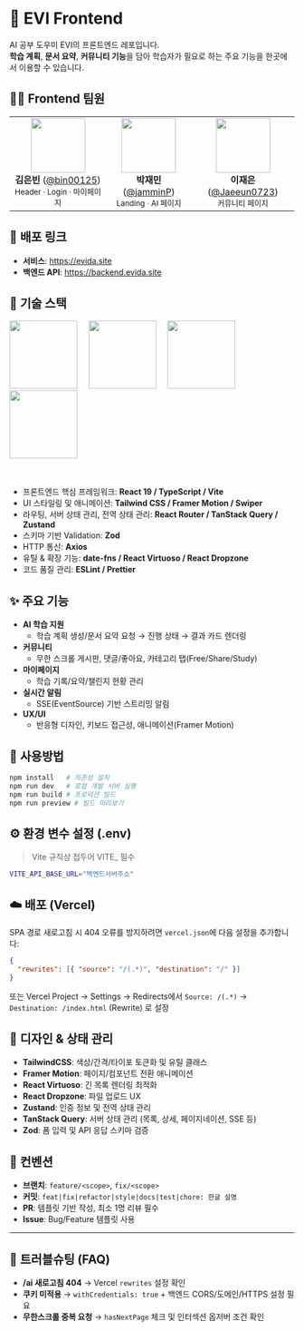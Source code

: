# 🎯 EVI Frontend

AI 공부 도우미 EVI의 프론트엔드 레포입니다. <br/>
**학습 계획**, **문서 요약**, **커뮤니티 기능**을 담아 학습자가 필요로 하는 주요 기능을 한곳에서 이용할 수 있습니다.

## 👨‍💻 Frontend 팀원

<table>
  <tr>
    <td align="center">
        <img src="https://avatars.githubusercontent.com/u/206815651?v=4" width="96"/><br/>
        <b>김은빈</b> (<a href="https://github.com/bin00125">@bin00125</a>)
      <br/>
      <sub>Header · Login · 마이페이지</sub>
    </td>
    <td align="center">
        <img src="https://avatars.githubusercontent.com/u/117453101?v=4" width="96"/><br/>
        <b>박재민</b> (<a href="https://github.com/jamminP">@jamminP</a>)
      <br/>
      <sub>Landing · AI 페이지</sub>
    </td>
    <td align="center">
        <img src="https://avatars.githubusercontent.com/u/202897450?v=4" width="96"/><br/>
        <b>이재은</b> (<a href="https://github.com/Jaeeun0723">@Jaeeun0723</a>)
      <br/>
      <sub>커뮤니티 페이지</sub>
    </td>
  </tr>
</table>


## 🔗 배포 링크
- **서비스**: https://evida.site  
- **백엔드 API**: https://backend.evida.site  


## 🧰 기술 스택

<p align="left">
  <img src="https://cdn.jsdelivr.net/gh/devicons/devicon/icons/react/react-original.svg" width="120" height="120"/>
  &nbsp;&nbsp;&nbsp;
  <img src="https://cdn.jsdelivr.net/gh/devicons/devicon/icons/typescript/typescript-original.svg" width="120" height="120"/>
  &nbsp;&nbsp;&nbsp;
  <img src="https://cdn.jsdelivr.net/gh/devicons/devicon/icons/vite/vite-original.svg" width="120" height="120"/>
  &nbsp;&nbsp;&nbsp;
  <img src="https://cdn.jsdelivr.net/gh/devicons/devicon/icons/tailwindcss/tailwindcss-original.svg" width="120" height="120"/>
  &nbsp;&nbsp;&nbsp;
</p>
<br/>

- 프론트엔드 핵심 프레임워크: **React 19 / TypeScript / Vite**
- UI 스타일링 및 애니메이션: **Tailwind CSS / Framer Motion / Swiper** 
- 라우팅, 서버 상태 관리, 전역 상태 관리: **React Router / TanStack Query / Zustand**
- 스키마 기반 Validation: **Zod**
- HTTP 통신: **Axios**
- 유틸 & 확장 기능: **date-fns / React Virtuoso / React Dropzone**
- 코드 품질 관리: **ESLint / Prettier**


## ✨ 주요 기능

- **AI 학습 지원**
  - 학습 계획 생성/문서 요약 요청 → 진행 상태 → 결과 카드 렌더링
- **커뮤니티**
  - 무한 스크롤 게시판, 댓글/좋아요, 카테고리 탭(Free/Share/Study)
- **마이페이지**
  - 학습 기록/요약/챌린지 현황 관리
- **실시간 알림**
  - SSE(EventSource) 기반 스트리밍 알림
- **UX/UI**
  - 반응형 디자인, 키보드 접근성, 애니메이션(Framer Motion)


## 🚀 사용방법

```bash
npm install   # 의존성 설치
npm run dev   # 로컬 개발 서버 실행
npm run build # 프로덕션 빌드
npm run preview # 빌드 미리보기
```

## ⚙️ 환경 변수 설정 (.env)
> Vite 규칙상 접두어 VITE_ 필수
```bash
VITE_API_BASE_URL="백엔드서버주소"
```

## ☁️ 배포 (Vercel)

SPA 경로 새로고침 시 404 오류를 방지하려면 `vercel.json`에 다음 설정을 추가합니다:
```json
{
  "rewrites": [{ "source": "/(.*)", "destination": "/" }]
}

```
또는 Vercel Project → Settings → Redirects에서
`Source: /(.*)` → `Destination: /index.html` (Rewrite) 로 설정

## 🎨 디자인 & 상태 관리

- **TailwindCSS**: 색상/간격/타이포 토큰화 및 유틸 클래스
- **Framer Motion**: 페이지/컴포넌트 전환 애니메이션
- **React Virtuoso**: 긴 목록 렌더링 최적화
- **React Dropzone**: 파일 업로드 UX
- **Zustand**: 인증 정보 및 전역 상태 관리
- **TanStack Query**: 서버 상태 관리 (목록, 상세, 페이지네이션, SSE 등)
- **Zod**: 폼 입력 및 API 응답 스키마 검증

## 📌 컨벤션

- **브랜치**: `feature/<scope>`, `fix/<scope>`
- **커밋**: `feat|fix|refactor|style|docs|test|chore: 한글 설명`
- **PR**: 템플릿 기반 작성, 최소 1명 리뷰 필수
- **Issue**: Bug/Feature 템플릿 사용

---

## 🧭 트러블슈팅 (FAQ)

- **/ai 새로고침 404** → Vercel `rewrites` 설정 확인
- **쿠키 미적용** → `withCredentials: true` + 백엔드 CORS/도메인/HTTPS 설정 필요
- **무한스크롤 중복 요청** → `hasNextPage` 체크 및 인터섹션 옵저버 조건 확인
